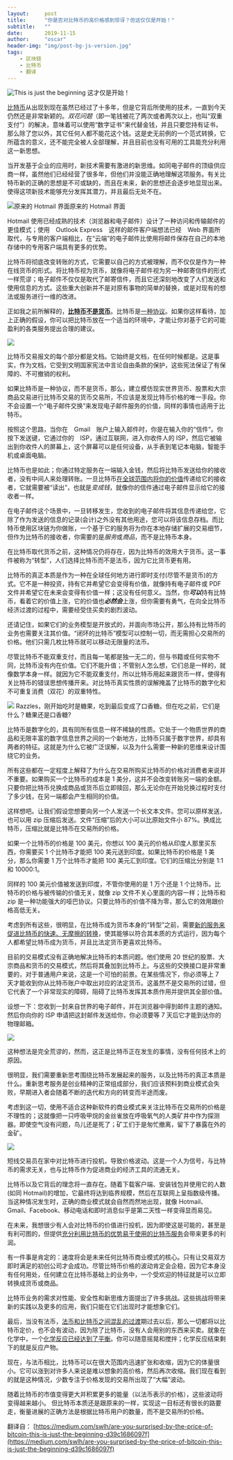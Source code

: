 ```yaml
---
layout:     post
title:      "你是否对比特币的高价格感到惊讶？但这仅仅是开始！"
subtitle:   ""
date:       2019-11-15
author:     "oscar"
header-img: "img/post-bg-js-version.jpg"
tags:
    - 区块链
    - 比特币
    - 翻译
---
```



![This is just the beginning](https://miro.medium.com/max/891/1*hwjHfrT5BW7D4EEvFmpGKQ.png) 
这才仅是开始！

[比特币][7]从出现到现在虽然已经过了十多年，但是它背后所使用的技术，一直到今天仍然还是非常新颖的。*双花问题*（即一笔钱被花了两次或者两次以上，也叫“双重支付”）的解决，意味着可以使用“数字证书”来代替金钱，并且只要您持有证书，那么除了您以外，其它任何人都不能花这个钱。这是史无前例的一个范式转换，它所蕴含的意义，还不能完全被人全部理解，并且目前也没有可用的工具能充分利用这一新思想。

当开发基于企业的应用时，新技术需要有激进的新思维。如同电子邮件的顶级供应商一样，虽然他们已经经营了很多年，但他们并没能正确地理解这项服务。有关比特币新的正确的思想是不可或缺的，而且在未来，新的思想还会逐步地显现出来。使得这项新技术能够充分发挥其潜力，并且最后无处不在。

![原来的 Hotmail 界面][9]原来的 Hotmail 界面


Hotmail 使用已经成熟的技术（浏览器和电子邮件）设计了一种访问和传输邮件的更佳模式；使用　Outlook Express　这样的邮件客户端想法已经　Web 界面所取代，与专用的客户端相比，在“云端”的电子邮件比使用将邮件保存在自己的本地存储中的专用客户端具有更多的优势。

比特币将彻底改变转账的方式，它需要以自己的方式被理解，而不仅仅是作为一种在线货币的形式。将比特币视为货币，就像将电子邮件视为另一种邮寄信件的形式一样荒谬；电子邮件不仅仅是取代了邮寄信件，而且它还深刻地改变了人们发送和使用信息的方式。这些重大创新并不是对原有事物的简单的替换，或是对现有的想法或服务进行一维的改进。

正如我之前所解释的，[**比特币不是货币**][10]。比特币是[一种协议][11]。如果你这样看待，加上正确的假设，你可以把比特币放在一个适当的环境中，才能让你对基于它的可能盈利的各类服务提出合理的建议。

![][13]

比特币交易报文的每个部分都是文档。它始终是文档，在任何时候都是。这是事实，作为文档，它受到文明国家宪法中言论自由条款的保护，这些宪法保证了有保障的、不可撤销的权利。

如果比特币是一种协议，而不是货币，那么，建立模仿现实世界货币、股票和大宗商品交易进行比特币交易的货币交易所，不应该是发现比特币价格的唯一手段。你不会设置一个“电子邮件交换”来发现电子邮件服务的价值，同样的事情也适用于比特币。

按照这个思路，当你在　Gmail　账户上输入邮件时，你是在输入你的“信件”。你按下发送键，它通过你的　ISP，通过互联网，进入你收件人的 ISP，然后它被输出到你收件人的屏幕上，这个屏幕可以是任何设备，从手表到笔记本电脑，智能手机或桌面电脑。

比特币也是如此；你通过特定服务在一端输入金钱，然后将比特币发送给你的接收者，没有中间人来处理转账。一旦比特币[在全球范围内将你的价值][14]传递给它的接收者，它就需要被“读出”，也就是*变成钱*，就像你的信件通过电子邮件显示给它的接收者一样。

在电子邮件这个场景中，一旦转移发生，您收到的电子邮件将其信息传递给您，它除了作为发送的信息的记录(会计)之外没有其他用途，您可以将该信息存档。而比特币使用区块链为你做账，一个基于它的服务将为你在本地存储扩展的交易细节，但作为比特币的接收者，你需要的是*服务*或*商品*，而不是比特币本身。

在比特币取代货币之前，这种情况仍将存在，因为比特币的效用大于货币。这一事件被称为“转型”，人们选择比特币而不是法币，因为它比货币更有用。

比特币的真正本质是作为一种在全球任何地方进行即时支付(尽管不是货币)的方式。它不是一种投资，持有它并希望它会变得有价值，就像持有电子邮件或 PDF 文件并希望它在未来会变得有价值一样；这没有任何意义。当然，你***可以***持有比特币，看着它的价值上涨，它的价值也***必然会***上涨，但你需要有勇气，在向全比特币经济过渡的过程中，需要经受住买卖的剧烈波动。

还请记住，如果它们的业务模型是开放式的，并面向市场公开，那么持有比特币的业务也需要关注其价值。“闭环的比特币”模型可以控制一切，而无需担心交易所的价格。他们只需几枚比特币就可以移动无限量的法币。

尽管比特币不能双重支付，而且每一笔都是独一无二的，但与书籍或任何实物不同，比特币没有内在价值。它们不能升值；不管别人怎么想，它们总是一样的，就像数学本身一样。就因为它不能双重支付，所以比特币用起来跟货币一样，使得有关比特币的错误思想传播开来。对比特币真实性质的误解掩盖了比特币的数字化和不可重复消费（双花）的双重特性。

![][16]
Razzles，刚开始吃时是糖果，吃到最后变成了口香糖。但在吃之前，它们是什么？糖果还是口香糖?

比特币是数字化的，具有同所有信息一样不稀缺的性质。它处于一个物质世界的商品和无限丰富的数字信息世界之间的一个新地方，比特币只属于数字世界，却具有两者的特征。这就是为什么它被广泛误解，以及为什么需要一种新的思维来设计围绕它的业务。

所有这些都在一定程度上解释了为什么在交易所购买比特币的价格对消费者来说并不重要。如果购买一个比特币的成本是 1 美分，这并不会改变转账另一端的金额。只要你把比特币兑换成商品或货币后立即赎回，那么无论你在开始兑换过程时支付了多少钱，在另一端都会产生相同的价值。

这样想吧。让我们假设您想要向另一个人发送一个长文本文件。您可以原样发送，也可以用 zip 压缩后发送。文件“压缩”后的大小可以比原始文件小 87%。换成比特币，压缩比就是比特币在交易所的价格。

如果一个比特币的价格是 100 美元，你想以 100 美元的价格从印度人那里买东西，你需要买 1 个比特币才能把 100 美元送到印度。如果比特币的价格是 1 美分，那么你需要 1 万个比特币才能把 100 美元汇到印度。它们的压缩比分别是 1:1 和 10000:1。

同样的 100 美元价值被发送到印度，不管你使用的是 1 万个还是 1 个比特币。比特币的价格与被传输的价值无关，就像 zip 文件不关心里面的内容一样；比特币和 zip 是一种功能强大的哑巴协议。只要比特币的价值不降为零，那么它的效用跟价格高低无关。

考虑到所有这些，很明显，在比特币成为货币本身的“转型”之前，需要[新的服务来促进比特币的快速、无摩擦的转换][19]，使其能够以符合其本质的方式运行，因为每个人都希望比特币成为货币，并且比法定货币更喜欢比特币。

目前的交易模式没有正确地解决比特币的本质问题。他们使用 20 世纪的股票、大宗商品和货币的交易模式，然后将其叠加到比特币上。与这些的交换接口是非常重要的，对于普通用户来说，这是一个可怕的前景。在某些情况下，你必须等上 7 天才能收到你从比特币账户中取出对应的法定货币。这虽然不是交易所的过错，但它代表了一个非常现实的障碍，阻碍了比特币发挥其本质作用并提供其全部价值。

设想一下：您收到一封来自世界的电子邮件，并在浏览器中得到邮件主题的通知。然后你向你的 ISP 申请把这封邮件发送给你，你必须要等 7 天后它才能到达你的物理邮箱。

![][21]

这种想法是完全荒谬的，然而，这正是比特币正在发生的事情，没有任何技术上的原因。

很明显，我们需要重新思考围绕比特币发展起来的服务，以及比特币的真正本质是什么。重新思考服务是创业精神的正常组成部分，我们应该预料到商业模式会失败，早期进入者会随着不断的迭代和方向的转变而半途而废。

考虑到这一切，使用不适合这种新软件的商业模式来关注比特币在交易所的价格是不理性的；这就像把一只呼吸甲烷的金丝雀放在呼吸氧气的人类矿井中作为探测器。即使空气没有问题，鸟儿还是死了；矿工们于是匆忙撤离，留下了暴露在外的金矿。

![][23]

短线交易员在家中对比特币进行投机，导致价格波动。这是一个人为信号，与比特币的需求无关，也与比特币作为促进商业的经济工具的流通无关。

比特币以及它背后的理念将一直存在。随着下载客户端、安装钱包并使用它的人数(如同 Hotmail)的增加，它最终将达到临界规模，然后在互联网上呈指数级传播。当这种情况发生时，正确的商业模式就会自然而然地出现，就像 Hotmail、Gmail、Facebook、移动电话和即时消息似乎是第二天性一样变得显而易见。

在未来，我想很少有人会对比特币的价值进行投机，因为即使这是可能的，甚至是有利可图的，但提供[充分利用比特币的优势易于使用的比特币服务][24]会带来更多的利润。

有一件事是肯定的：速度将会是未来任何比特币商业模式的核心。只有让交易双方即时满足的初创公司才会成功。尽管比特币价格的波动肯定会企稳，因为它本身没有任何用处，任何建立在比特币基础上的业务中，一个受欢迎的特征就是可以立即转换成货币或商品。

比特币业务的需求对性能、安全性和新思维方面提出了许多挑战。这些挑战将带来新的实践以及更多的应用，我们只能在它们出现时才能想象它们。

最后，当没有法币，[法币和比特币之间混乱的过渡][25]期过去以后，那么一切都将以比特币定价，也不会有波动，因为除了比特币，没有人会用别的东西来买卖。就象在化学中，一个[化学反应已经达到了平衡][26]。你可以随意摇晃和搅拌；化学反应结束剩下的就是反应产物。

现在，与法币相比，比特币可以在很大范围内迅速扩张和收缩，因为它的体量很小。它可以涨到对许多人来说是难以想象的高价格，然后再次收缩。我们现在看到的就是这种情况，少数专注于价格发现的交易所出现了“大幅”波动。

随着比特币的市值变得更大并积累更多的能量（以法币表示的价格），这些波动将变得越来越小。 但比特币本质还是跟原来的一样，实现这一目标还有很长的路要走，衡量进展的正确方法是根据比特币用户的数量，而不是交易所的价格。


翻译自： [https://medium.com/swlh/are-you-surprised-by-the-price-of-bitcoin-this-is-just-the-beginning-d39c1686097f](https://medium.com/swlh/are-you-surprised-by-the-price-of-bitcoin-this-is-just-the-beginning-d39c1686097f)


[1]: https://miro.medium.com/fit/c/48/48/0*JbSNmu6R1Lq0pifj.png
[2]: https://medium.com/@beautyon_?source=post_page-----d39c1686097f----------------------
[3]: https://medium.com/swlh/are-you-surprised-by-the-price-of-bitcoin-this-is-just-the-beginning-d39c1686097f?source=post_page-----d39c1686097f----------------------
[4]: https://miro.medium.com/max/30/1*hwjHfrT5BW7D4EEvFmpGKQ.png?q=20
[5]: https://miro.medium.com/max/891/1*hwjHfrT5BW7D4EEvFmpGKQ.png
[6]: https://www.youtube.com/watch?v=O4uxc0CEJO0
[7]: https://hackernoon.com/tagged/bitcoin
[8]: https://miro.medium.com/max/30/1*To2c6CVvqYgoVz9yg2B-tA.jpeg?q=20
[9]: https://miro.medium.com/max/728/1*To2c6CVvqYgoVz9yg2B-tA.jpeg
[10]: http://irdial.com/blogdial/?p=3135
[11]: http://irdial.com/blogdial/?p=3166
[12]: https://miro.medium.com/max/30/1*HYfcq-NmVEFAfaQukvUzDA.png?q=20
[13]: https://miro.medium.com/max/571/1*HYfcq-NmVEFAfaQukvUzDA.png
[14]: http://www.weusecoins.com/globe-Bitcoin/
[15]: https://miro.medium.com/max/30/1*AJ7a1SivFZAWl83KivqRXQ.jpeg?q=20
[16]: https://miro.medium.com/max/640/1*AJ7a1SivFZAWl83KivqRXQ.jpeg
[17]: https://en.wikipedia.org/wiki/Zip_(file_format)
[18]: http://file-compression-software-review.toptenreviews.com/file-compression-software-compression-test.html
[19]: https://medium.com/@beautyon_/azteco-bitcoin-for-the-masses-fc17f8ca1df0
[20]: https://miro.medium.com/max/30/1*eXMvyss76on3zAD1hsX_Ig.jpeg?q=20
[21]: https://miro.medium.com/max/450/1*eXMvyss76on3zAD1hsX_Ig.jpeg
[22]: https://miro.medium.com/max/30/1*VwFksGcOdGffKLr5Jevo2w.jpeg?q=20
[23]: https://miro.medium.com/max/736/1*VwFksGcOdGffKLr5Jevo2w.jpeg
[24]: https://twitter.com/Azteco_
[25]: https://hackernoon.com/bitcoin-adoption-and-conway-s-game-of-life-54ca71db7b88
[26]: https://chem.libretexts.org/Bookshelves/Physical_and_Theoretical_Chemistry_Textbook_Maps/Supplemental_Modules_(Physical_and_Theoretical_Chemistry)/Equilibria/Chemical_Equilibria/Principles_of_Chemical_Equilibria/Principles_of_Chemical_Equilibrium

